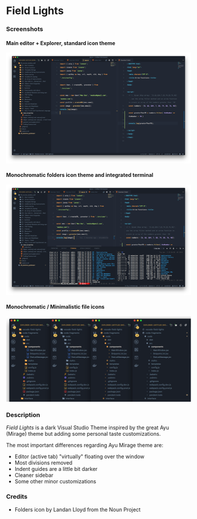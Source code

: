 # Field Lights

### Screenshots

#### Main editor + Explorer, standard icon theme
![Field Lights Theme screenshot](assets/screenshot.png)

#### Monochromatic folders icon theme and integrated terminal
![Field Lights Theme screenshot](assets/screenshot_2.png)

#### Monochromatic / Minimalistic file icons
![Field Lights Theme screenshot](assets/screenshot_3.png)


### Description

*Field Lights* is a dark Visual Studio Theme inspired by the great Ayu (Mirage) theme but adding some personal taste customizations.

The most important differences regarding Ayu Mirage theme are:

- Editor (active tab) "virtually" floating over the window
- Most divisions removed
- Indent guides are a little bit darker
- Cleaner sidebar
- Some other minor customizations


### Credits

- Folders icon by Landan Lloyd from the Noun Project